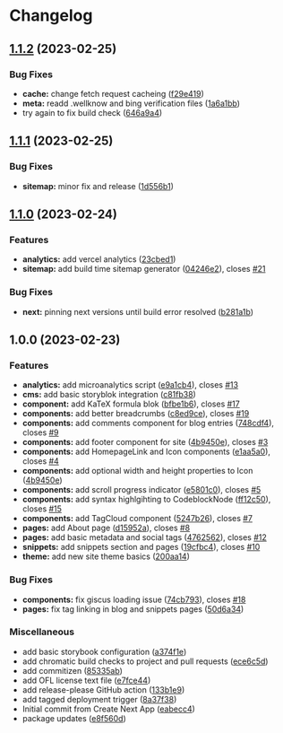 # Changelog

## [1.1.2](https://github.com/Zyzle/zyzle.dev/compare/v1.1.1...v1.1.2) (2023-02-25)


### Bug Fixes

* **cache:** change fetch request cacheing ([f29e419](https://github.com/Zyzle/zyzle.dev/commit/f29e41996813f2499262fdbdf94f805c5625efc2))
* **meta:** readd .wellknow and bing verification files ([1a6a1bb](https://github.com/Zyzle/zyzle.dev/commit/1a6a1bb86b2dbba03111a5566601c45b7c3b1da9))
* try again to fix build check ([646a9a4](https://github.com/Zyzle/zyzle.dev/commit/646a9a499854b0c4f55b86614f91ac9561031ed3))

## [1.1.1](https://github.com/Zyzle/zyzle.dev/compare/v1.1.0...v1.1.1) (2023-02-25)


### Bug Fixes

* **sitemap:** minor fix and release ([1d556b1](https://github.com/Zyzle/zyzle.dev/commit/1d556b17134c4edc95b3e469f12ff038a5a9bae9))

## [1.1.0](https://github.com/Zyzle/zyzle.dev/compare/v1.0.0...v1.1.0) (2023-02-24)


### Features

* **analytics:** add vercel analytics ([23cbed1](https://github.com/Zyzle/zyzle.dev/commit/23cbed1e340e89cb6de7cc88853d54b2c3073b4d))
* **sitemap:** add build time sitemap generator ([04246e2](https://github.com/Zyzle/zyzle.dev/commit/04246e23e22f2eedb97eb4e664cd1f077e664850)), closes [#21](https://github.com/Zyzle/zyzle.dev/issues/21)


### Bug Fixes

* **next:** pinning next versions until build error resolved ([b281a1b](https://github.com/Zyzle/zyzle.dev/commit/b281a1bec3469d6f95975ccf23c45aaa6d53131f))

## 1.0.0 (2023-02-23)


### Features

* **analytics:** add microanalytics script ([e9a1cb4](https://github.com/Zyzle/zyzle.dev/commit/e9a1cb48c5f2a19dbb8feb3d1544ad7a945b84eb)), closes [#13](https://github.com/Zyzle/zyzle.dev/issues/13)
* **cms:** add basic storyblok integration ([c81fb38](https://github.com/Zyzle/zyzle.dev/commit/c81fb38b285c0cd8946b1e9c5af483f6732d002a))
* **component:** add KaTeX formula blok ([bfbe1b6](https://github.com/Zyzle/zyzle.dev/commit/bfbe1b68348e0d1fc39eacf90f3758437f6b8382)), closes [#17](https://github.com/Zyzle/zyzle.dev/issues/17)
* **components:** add better breadcrumbs ([c8ed9ce](https://github.com/Zyzle/zyzle.dev/commit/c8ed9cef2ed8d018ee0cffa94efd5f2bcb273caa)), closes [#19](https://github.com/Zyzle/zyzle.dev/issues/19)
* **components:** add comments component for blog entries ([748cdf4](https://github.com/Zyzle/zyzle.dev/commit/748cdf4a6672c512a2eae2115d666fd40ef10e5d)), closes [#9](https://github.com/Zyzle/zyzle.dev/issues/9)
* **components:** add footer component for site ([4b9450e](https://github.com/Zyzle/zyzle.dev/commit/4b9450e67033bed3f49dfca7a533e42e7dc4f2df)), closes [#3](https://github.com/Zyzle/zyzle.dev/issues/3)
* **components:** add HomepageLink and Icon components ([e1aa5a0](https://github.com/Zyzle/zyzle.dev/commit/e1aa5a02a70fe4cc59a83cad11c76d36d0447ccd)), closes [#4](https://github.com/Zyzle/zyzle.dev/issues/4)
* **components:** add optional width and height properties to Icon ([4b9450e](https://github.com/Zyzle/zyzle.dev/commit/4b9450e67033bed3f49dfca7a533e42e7dc4f2df))
* **components:** add scroll progress indicator ([e5801c0](https://github.com/Zyzle/zyzle.dev/commit/e5801c0e15e731e7f5931ec21153e6792a28f92d)), closes [#5](https://github.com/Zyzle/zyzle.dev/issues/5)
* **components:** add syntax highlgihting to CodeblockNode ([ff12c50](https://github.com/Zyzle/zyzle.dev/commit/ff12c50e04157aa311b38f610c7d150b1a1762a0)), closes [#15](https://github.com/Zyzle/zyzle.dev/issues/15)
* **components:** add TagCloud component ([5247b26](https://github.com/Zyzle/zyzle.dev/commit/5247b2664115866dca1b9ad84386b425bcf520ef)), closes [#7](https://github.com/Zyzle/zyzle.dev/issues/7)
* **pages:** add About page ([d15952a](https://github.com/Zyzle/zyzle.dev/commit/d15952a408330b8342b6be3b11250c4174b6d878)), closes [#8](https://github.com/Zyzle/zyzle.dev/issues/8)
* **pages:** add basic metadata and social tags ([4762562](https://github.com/Zyzle/zyzle.dev/commit/47625622775fc2ae1153ac3407eed79d719c7bcc)), closes [#12](https://github.com/Zyzle/zyzle.dev/issues/12)
* **snippets:** add snippets section and pages ([19cfbc4](https://github.com/Zyzle/zyzle.dev/commit/19cfbc4ed5c15a36e0ec7ae68f386e4b1009304a)), closes [#10](https://github.com/Zyzle/zyzle.dev/issues/10)
* **theme:** add new site theme basics ([200aa14](https://github.com/Zyzle/zyzle.dev/commit/200aa14b42597f64f156a095bb5f2870cd19074e))


### Bug Fixes

* **components:** fix giscus loading issue ([74cb793](https://github.com/Zyzle/zyzle.dev/commit/74cb793563c7e464150ace98be12d1a58b55b812)), closes [#18](https://github.com/Zyzle/zyzle.dev/issues/18)
* **pages:** fix tag linking in blog and snippets pages ([50d6a34](https://github.com/Zyzle/zyzle.dev/commit/50d6a348db64414ebdbb510139f23caa01c60db8))


### Miscellaneous

* add basic storybook configuration ([a374f1e](https://github.com/Zyzle/zyzle.dev/commit/a374f1ed95d1ec54a380f0317b2635f3333f2a79))
* add chromatic build checks to project and pull requests ([ece6c5d](https://github.com/Zyzle/zyzle.dev/commit/ece6c5d4f93a86f49497ae7d1a45850f1a759272))
* add commitizen ([85335ab](https://github.com/Zyzle/zyzle.dev/commit/85335ab6231b22163c54b8b62ccb35244131d72c))
* add OFL license text file ([e7fce44](https://github.com/Zyzle/zyzle.dev/commit/e7fce444e4a1a170b22c8692e15ddd52d88dea54))
* add release-please GitHub action ([133b1e9](https://github.com/Zyzle/zyzle.dev/commit/133b1e961be9ef66a4a4db35bc9917fe626afd67))
* add tagged deployment trigger ([8a37f38](https://github.com/Zyzle/zyzle.dev/commit/8a37f381c1b52ef7d5b34400ae4fd99c6d6b67ae))
* Initial commit from Create Next App ([eabecc4](https://github.com/Zyzle/zyzle.dev/commit/eabecc4df201a304c6c56ff38509fd39e892a166))
* package updates ([e8f560d](https://github.com/Zyzle/zyzle.dev/commit/e8f560dc0ebe9fa6cb31125ed82b9cb157e538b4))
